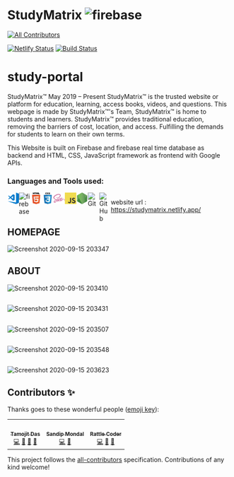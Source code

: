 # StudyMatrix <img alt="firebase" width="26px" src="https://user-images.githubusercontent.com/40804626/101893201-7490a080-3bca-11eb-8ef7-844284a69801.png" />
<!-- ALL-CONTRIBUTORS-BADGE:START - Do not remove or modify this section -->
[![All Contributors](https://img.shields.io/badge/all_contributors-3-orange.svg?style=flat-square)](#contributors-)
<!-- ALL-CONTRIBUTORS-BADGE:END -->
[![Netlify Status](https://api.netlify.com/api/v1/badges/b7d6a434-0c42-49bf-820c-89d3ee2f09ac/deploy-status)](https://app.netlify.com/sites/studymatrix/deploys) [![Build Status](https://travis-ci.org/dwyl/esta.svg?branch=master)](https://travis-ci.org/dwyl/esta) 

# study-portal
StudyMatrix™ May 2019 – Present  StudyMatrix™ is the trusted website or platform for education, learning, access books, videos, and questions. This webpage is made by StudyMatrix™'s Team, StudyMatrix™ is home to students and learners. StudyMatrix™ provides traditional education, removing the barriers of cost, location, and access. Fulfilling the demands for students to learn on their own terms.

This Website is built on Firebase and firebase real time database as backend and HTML, CSS, JavaScript framework as frontend with Google APIs.

### Languages and Tools used:

<img align="left" alt="Visual Studio Code" width="26px" src="https://raw.githubusercontent.com/github/explore/80688e429a7d4ef2fca1e82350fe8e3517d3494d/topics/visual-studio-code/visual-studio-code.png" />
<img align="left" alt="firebase" width="26px" src="https://user-images.githubusercontent.com/40804626/101894065-9e969280-3bcb-11eb-8a87-e3a9b259e552.png" />
<img align="left" alt="HTML5" width="26px" src="https://raw.githubusercontent.com/github/explore/80688e429a7d4ef2fca1e82350fe8e3517d3494d/topics/html/html.png" />
<img align="left" alt="CSS3" width="26px" src="https://raw.githubusercontent.com/github/explore/80688e429a7d4ef2fca1e82350fe8e3517d3494d/topics/css/css.png" />
<img align="left" alt="Sass" width="26px" src="https://raw.githubusercontent.com/github/explore/80688e429a7d4ef2fca1e82350fe8e3517d3494d/topics/sass/sass.png" />
<img align="left" alt="JavaScript" width="26px" src="https://raw.githubusercontent.com/github/explore/80688e429a7d4ef2fca1e82350fe8e3517d3494d/topics/javascript/javascript.png" />
<img align="left" alt="Node.js" width="26px" src="https://raw.githubusercontent.com/github/explore/80688e429a7d4ef2fca1e82350fe8e3517d3494d/topics/nodejs/nodejs.png" />
<img align="left" alt="Git" width="26px" src="https://user-images.githubusercontent.com/40804626/101894519-4b710f80-3bcc-11eb-8ef4-79d563923081.png" />
<img align="left" alt="GitHub" width="26px" src="https://user-images.githubusercontent.com/40804626/101895002-f386d880-3bcc-11eb-8639-fd5ab5cf4eb0.png" />

##
website url : https://studymatrix.netlify.app/

## HOMEPAGE

![Screenshot 2020-09-15 203347](https://user-images.githubusercontent.com/40804626/101892022-d94afb80-3bc8-11eb-8569-7a42d1d142e8.png)

## ABOUT

![Screenshot 2020-09-15 203410](https://user-images.githubusercontent.com/40804626/101892085-f253ac80-3bc8-11eb-92c3-86c9b88607f6.png)

##
![Screenshot 2020-09-15 203431](https://user-images.githubusercontent.com/40804626/101892213-1e6f2d80-3bc9-11eb-9812-ad8c39e771ab.png)

##
![Screenshot 2020-09-15 203507](https://user-images.githubusercontent.com/40804626/101892264-2cbd4980-3bc9-11eb-9be4-84d89699643e.png)

##
![Screenshot 2020-09-15 203548](https://user-images.githubusercontent.com/40804626/101892304-3941a200-3bc9-11eb-9de8-2a6c28623ee7.png)

## 
![Screenshot 2020-09-15 203623](https://user-images.githubusercontent.com/40804626/101892369-4e1e3580-3bc9-11eb-9902-29566ebf3865.png)

## Contributors ✨

Thanks goes to these wonderful people ([emoji key](https://allcontributors.org/docs/en/emoji-key)):

<!-- ALL-CONTRIBUTORS-LIST:START - Do not remove or modify this section -->
<!-- prettier-ignore-start -->
<!-- markdownlint-disable -->
<table>
  <tr>
    <td align="center"><a href="https://tamojitdas.netlify.app"><img src="https://avatars0.githubusercontent.com/u/40804626?v=4" width="100px;" alt=""/><br /><sub><b>Tamojit Das</b></sub></a><br /><a href="https://github.com/StudyMatrix/studymatrix/commits?author=tamojit-123" title="Code">💻</a> <a href="#design-tamojit-123" title="Design">🎨</a> <a href="#maintenance-tamojit-123" title="Maintenance">🚧</a> <a href="#ideas-tamojit-123" title="Ideas, Planning, & Feedback">🤔</a></td>
    <td align="center"><a href="https://github.com/SandipM9903"><img src="https://avatars2.githubusercontent.com/u/72807288?v=4" width="100px;" alt=""/><br /><sub><b>Sandip Mondal</b></sub></a><br /><a href="https://github.com/StudyMatrix/studymatrix/commits?author=SandipM9903" title="Code">💻</a> <a href="#design-SandipM9903" title="Design">🎨</a></td>
    <td align="center"><a href="http://tamojit.wixsite.com/mymusicmrtamojit"><img src="https://avatars0.githubusercontent.com/u/22822936?v=4" width="100px;" alt=""/><br /><sub><b>Rattle Coder</b></sub></a><br /><a href="https://github.com/StudyMatrix/studymatrix/commits?author=rattlecoder123" title="Code">💻</a> <a href="#design-rattlecoder123" title="Design">🎨</a> <a href="https://github.com/StudyMatrix/studymatrix/commits?author=rattlecoder123" title="Documentation">📖</a></td>
  </tr>
</table>

<!-- markdownlint-enable -->
<!-- prettier-ignore-end -->
<!-- ALL-CONTRIBUTORS-LIST:END -->

This project follows the [all-contributors](https://github.com/all-contributors/all-contributors) specification. Contributions of any kind welcome!